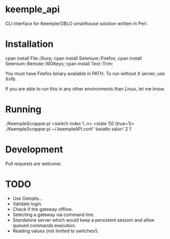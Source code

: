 # keemple_api
CLI interface for Keemple/OBLO smarthouse solution written in Perl.

# Installation

cpan install File::Slurp;
cpan install Selenium::Firefox;
cpan install Selenium::Remote::WDKeys;
cpan install Text::Trim;

You must have Firefox binary available in PATH. To run without X server, use Xvfb.

If you are able to run this in any other environments than Linux, let me know.

# Running

./KeempleScrapper.pl <conf path> <device name> <switch index 1..n> <state 1|0 (true=1)>
./KeempleScrapper.pl ~/.keempleAPI.conf 'światło salon' 2 1

# Development

Pull requests are welcome.

# TODO

* Use Getopts...
* Validate login.
* Check if the gateway offline.
* Selecting a gateway via command line.
* Standalone server which would keep a persistent session and allow queued commands execution.
* Reading values (not limited to switches!).
